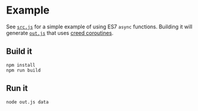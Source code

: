 # Example

See [`src.js`](src.js) for a simple example of using ES7 `async` functions.  Building it will generate [`out.js`](out.js) that uses [creed coroutines](https://github.com/briancavalier/creed).

## Build it

```
npm install
npm run build
```

## Run it

```
node out.js data
```

